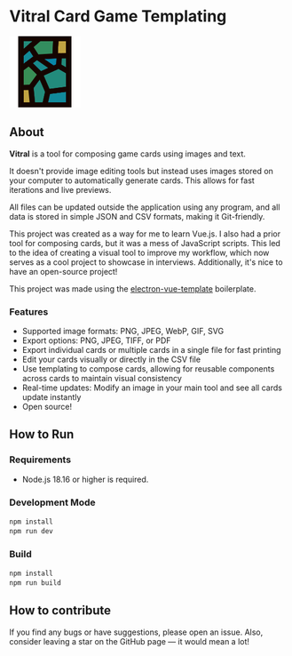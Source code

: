 # Vitral Card Game Templating

![Vitral Icon](misc/icon.svg)

## About

**Vitral** is a tool for composing game cards using images and text.

It doesn't provide image editing tools but instead uses images stored on your computer to automatically generate cards. This allows for fast iterations and live previews.

All files can be updated outside the application using any program, and all data is stored in simple JSON and CSV formats, making it Git-friendly.

This project was created as a way for me to learn Vue.js. I also had a prior tool for composing cards, but it was a mess of JavaScript scripts. This led to the idea of creating a visual tool to improve my workflow, which now serves as a cool project to showcase in interviews. Additionally, it's nice to have an open-source project!

This project was made using the [electron-vue-template](https://github.com/Deluze/electron-vue-template) boilerplate.

### Features

- Supported image formats: PNG, JPEG, WebP, GIF, SVG
- Export options: PNG, JPEG, TIFF, or PDF
- Export individual cards or multiple cards in a single file for fast printing
- Edit your cards visually or directly in the CSV file
- Use templating to compose cards, allowing for reusable components across cards to maintain visual consistency
- Real-time updates: Modify an image in your main tool and see all cards update instantly
- Open source!

## How to Run

### Requirements

- Node.js 18.16 or higher is required.

### Development Mode

```bash
npm install
npm run dev
```

### Build

``` bash
npm install
npm run build
```

## How to contribute

If you find any bugs or have suggestions, please open an issue. Also, consider leaving a star on the GitHub page — it would mean a lot!
